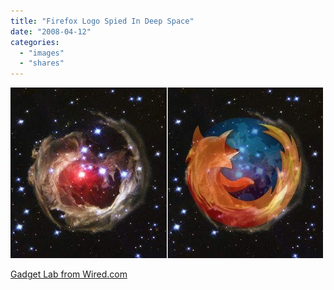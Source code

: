 ```yaml
---
title: "Firefox Logo Spied In Deep Space"
date: "2008-04-12"
categories: 
  - "images"
  - "shares"
---
```


![](images/4wnP83SaF7pxf1053qvGUKHD_640.jpg)

[Gadget Lab from Wired.com](http://blog.wired.com/gadgets/2008/04/firefox-logo-sp.html)
